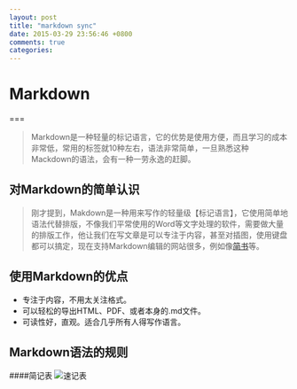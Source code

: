 ```yaml
---
layout: post
title: "markdown sync"
date: 2015-03-29 23:56:46 +0800
comments: true
categories: 
---
```

# Markdown
===
> Markdown是一种轻量的标记语言，它的优势是使用方便，而且学习的成本非常低，常用的标签就10种左右，语法非常简单，一旦熟悉这种Mackdown的语法，会有一种一劳永逸的赶脚。

## 对Markdown的简单认识
> 刚才提到，Makdown是一种用来写作的轻量级【标记语言】，它使用简单地语法代替排版，不像我们平常使用的Word等文字处理的软件，需要做大量的排版工作，他让我们在写文章是可以专注于内容，甚至对插图，使用键盘都可以搞定，现在支持Markdown编辑的网站很多，例如像[简书](http://jianshu.io)等。

## 使用Markdown的优点
* 专注于内容，不用太关注格式。
* 可以轻松的导出HTML、PDF、或者本身的.md文件。
* 可读性好，直观。适合几乎所有人得写作语言。

## Markdown语法的规则
####简记表
  ![速记表](http://www.onethink.cn/Uploads/Editor/2013-12-13/52aaabb4e7486.png)

